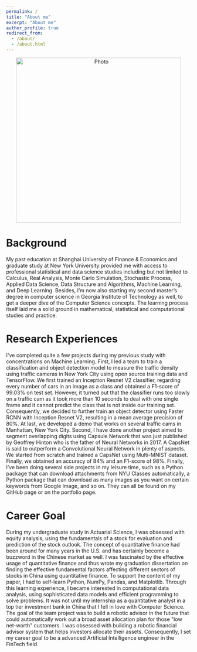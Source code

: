 ```yaml
---
permalink: /
title: "About me"
excerpt: "About me"
author_profile: true
redirect_from: 
  - /about/
  - /about.html
---
```


<p align="center">
  <img src="https://zhiaozhou.github.io/files/zhiaozhou_img.jpg?raw=true" alt="Photo" style="width: 450px;"/> 
</p>

<script src="http://zhiaozhou.github.io/assets/js/mouse.js"></script>

Background
======
My past education at Shanghai University of Finance & Economics and graduate study at New York University provided me with access to professional statistical and data science studies including but not limited to Calculus, Real Analysis, Monte Carlo Simulation, Stochastic Process, Applied Data Science, Data Structure and Algorithms, Machine Learning, and Deep Learning. Besides, I’m now also starting my second master’s degree in computer science in Georgia Institute of Technology as well, to get a deeper dive of the Computer Science concepts. The learning process itself laid me a solid ground in mathematical, statistical and computational studies and practice. 

Research Experiences
======
I've completed quite a few projects during my previous study with concentrations on Machine Learning. First, I led a team to train a classification and object detection model to measure the traffic density using traffic cameras in New York City using open source training data and TensorFlow. We first trained an Inception Resnet V2 classifier, regarding every number of cars in an image as a class and obtained a F1-score of 99.03% on test set. However, it turned out that the classifier runs too slowly on a traffic cam as it took more than 10 seconds to deal with one single frame and it cannot predict the class that is not inside our training set. Consequently, we decided to further train an object detector using Faster RCNN with Inception Resnet V2, resulting in a mean average precision of 80%. At last, we developed a demo that works on several traffic cams in Manhattan, New York City. Second, I have done another project aimed to segment overlapping digits using Capsule Network that was just published by Geoffrey Hinton who is the father of Neural Networks in 2017. A CapsNet is said to outperform a Convolutional Neural Network in plenty of aspects. We started from scratch and trained a CapsNet using Multi-MNIST dataset. Finally, we obtained an accuracy of 84% and an F1-score of 98%. Finally, I’ve been doing several side projects in my leisure time, such as a Python package that can download attachments from NYU Classes automatically, a Python package that can download as many images as you want on certain keywords from Google Image, and so on. They can all be found on my GitHub page or on the portfolio page.

Career Goal
======
During my undergraduate study in Actuarial Science, I was obsessed with equity analysis, using the fundamentals of a stock for evaluation and prediction of the stock outlook. The concept of quantitative finance had been around for many years in the U.S. and has certainly become a buzzword in the Chinese market as well. I was fascinated by the effective usage of quantitative finance and thus wrote my graduation dissertation on finding the effective fundamental factors affecting different sectors of stocks in China using quantitative finance. To support the content of my paper, I had to self-learn Python, NumPy, Pandas, and Matplotlib. Through this learning experience, I became interested in computational data analysis, using sophisticated data models and efficient programming to solve problems. It was not until my internship as a quantitative analyst in a top tier investment bank in China that I fell in love with Computer Science. The goal of the team project was to build a robotic advisor in the future that could automatically work out a broad asset allocation plan for those "low net-worth" customers. I was obsessed with building a robotic financial advisor system that helps investors allocate their assets. Consequently, I set my career goal to be a advanced Artificial Intelligence engineer in the FinTech field.
